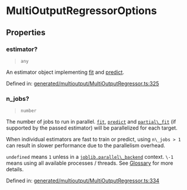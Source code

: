 # MultiOutputRegressorOptions

## Properties

### estimator?

> `any`

An estimator object implementing [fit](../../glossary.html#term-fit) and [predict](../../glossary.html#term-predict).

Defined in:  [generated/multioutput/MultiOutputRegressor.ts:325](https://github.com/transitive-bullshit/scikit-learn-ts/blob/b59c1ff/packages/sklearn/src/generated/multioutput/MultiOutputRegressor.ts#L325)

### n\_jobs?

> `number`

The number of jobs to run in parallel. [`fit`](#sklearn.multioutput.MultiOutputRegressor.fit "sklearn.multioutput.MultiOutputRegressor.fit"), [`predict`](#sklearn.multioutput.MultiOutputRegressor.predict "sklearn.multioutput.MultiOutputRegressor.predict") and [`partial\_fit`](#sklearn.multioutput.MultiOutputRegressor.partial_fit "sklearn.multioutput.MultiOutputRegressor.partial_fit") (if supported by the passed estimator) will be parallelized for each target.

When individual estimators are fast to train or predict, using `n\_jobs > 1` can result in slower performance due to the parallelism overhead.

`undefined` means `1` unless in a [`joblib.parallel\_backend`](https://joblib.readthedocs.io/en/latest/parallel.html#joblib.parallel_backend "(in joblib v1.3.0.dev0)") context. `\-1` means using all available processes / threads. See [Glossary](../../glossary.html#term-n_jobs) for more details.

Defined in:  [generated/multioutput/MultiOutputRegressor.ts:334](https://github.com/transitive-bullshit/scikit-learn-ts/blob/b59c1ff/packages/sklearn/src/generated/multioutput/MultiOutputRegressor.ts#L334)

